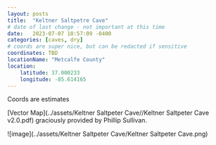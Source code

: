 ```yaml
---
layout: posts
title:  "Keltner Saltpetre Cave"
# date of last change - not important at this time
date:   2023-07-07 10:57:09 -0400
categories: [caves, dry]
# coords are super nice, but can be redacted if sensitive
coordinates: TBD
locationName: "Metcalfe County"
location:
    latitude: 37.000233 
    longitude: -85.614165
---
```

Coords are estimates

[Vector Map](../assets/Keltner Saltpeter Cave//Keltner Saltpeter Cave v2.0.pdf) graciously provided by Phillip Sullivan.

![image](../assets/Keltner Saltpeter Cave/Keltner Saltpeter Cave.png)

